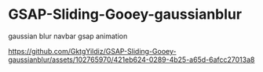 # GSAP-Sliding-Gooey-gaussianblur
gaussian blur navbar gsap animation


https://github.com/GktgYildiz/GSAP-Sliding-Gooey-gaussianblur/assets/102765970/421eb624-0289-4b25-a65d-6afcc27013a8

